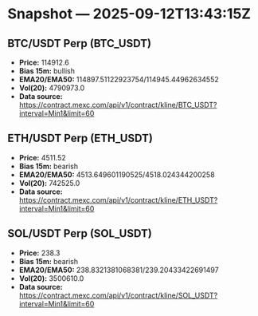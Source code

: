 # Snapshot — 2025-09-12T13:43:15Z

## BTC/USDT Perp (BTC_USDT)
- **Price:** 114912.6
- **Bias 15m:** bullish
- **EMA20/EMA50:** 114897.51122923754/114945.44962634552
- **Vol(20):** 4790973.0
- **Data source:** https://contract.mexc.com/api/v1/contract/kline/BTC_USDT?interval=Min1&limit=60

## ETH/USDT Perp (ETH_USDT)
- **Price:** 4511.52
- **Bias 15m:** bearish
- **EMA20/EMA50:** 4513.649601190525/4518.024344200258
- **Vol(20):** 742525.0
- **Data source:** https://contract.mexc.com/api/v1/contract/kline/ETH_USDT?interval=Min1&limit=60

## SOL/USDT Perp (SOL_USDT)
- **Price:** 238.3
- **Bias 15m:** bearish
- **EMA20/EMA50:** 238.8321381068381/239.20433422691497
- **Vol(20):** 3500610.0
- **Data source:** https://contract.mexc.com/api/v1/contract/kline/SOL_USDT?interval=Min1&limit=60

